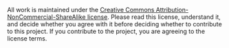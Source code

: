 All work is maintained under the [Creative Commons Attribution-NonCommercial-ShareAlike license](https://creativecommons.org/licenses/by-nc-sa/4.0/legalcode). Please read this license, understand it, and decide whether you agree with it before deciding whether to contribute to this project. If you contribute to the project, you are agreeing to the license terms.

